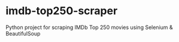 # imdb-top250-scraper
Python project for scraping IMDb Top 250 movies using Selenium &amp; BeautifulSoup
